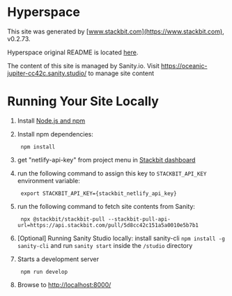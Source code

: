 # Hyperspace

This site was generated by [www.stackbit.com](https://www.stackbit.com), v0.2.73.

Hyperspace original README is located [here](./README.theme.md).

The content of this site is managed by Sanity.io. Visit https://oceanic-jupiter-cc42c.sanity.studio/ to manage site content

# Running Your Site Locally

1. Install [Node.js and npm](https://nodejs.org/en/)

1. Install npm dependencies:

        npm install

1. get "netlify-api-key" from project menu in [Stackbit dashboard](https://app.stackbit.com/dashboard)

1. run the following command to assign this key to `STACKBIT_API_KEY` environment variable:

        export STACKBIT_API_KEY={stackbit_netlify_api_key}

1. run the following command to fetch site contents from Sanity:

        npx @stackbit/stackbit-pull --stackbit-pull-api-url=https://api.stackbit.com/pull/5d8cc42c151a5a0010e5b7b1

1. [Optional] Running Sanity Studio locally: install sanity-cli `npm install -g sanity-cli` and run `sanity start` inside the `/studio` directory

1. Starts a development server

        npm run develop

1. Browse to [http://localhost:8000/](http://localhost:8000/)
